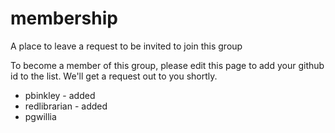 # membership
A place to leave a request to be invited to join this group

To become a member of this group, please edit this page to add your github id to the list. We'll get a request out to you shortly.

- pbinkley - added
- redlibrarian - added
- pgwillia
